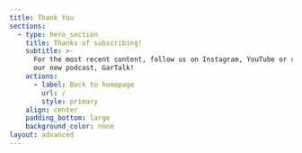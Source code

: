 ```yaml
---
title: Thank You
sections:
  - type: hero_section
    title: Thanks of subscribing!
    subtitle: >-
      For the most recent content, follow us on Instagram, YouTube or check out
      our new podcast, GarTalk!
    actions:
      - label: Back to homepage
        url: /
        style: primary
    align: center
    padding_bottom: large
    background_color: none
layout: advanced
---
```

